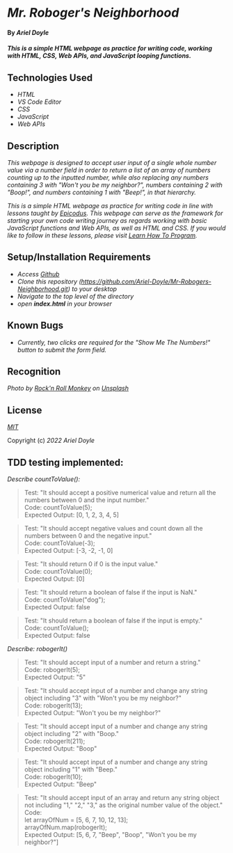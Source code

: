 # _Mr. Roboger's Neighborhood_

#### By _**Ariel Doyle**_

#### _This is a simple HTML webpage as practice for writing code, working with HTML, CSS, Web APIs, and JavaScript looping functions._

## Technologies Used

- _HTML_
- _VS Code Editor_
- _CSS_
- _JavaScript_
- _Web APIs_

## Description

_This webpage is designed to accept user input of a single whole number value via a number field in order to return a list of an array of numbers counting up to the inputted number, while also replacing any numbers containing 3 with "Won't you be my neighbor?", numbers containing 2 with "Boop!", and numbers containing 1 with "Beep!", in that hierarchy._

_This is a simple HTML webpage as practice for writing code in line with lessons taught by [Epicodus](https://www.epicodus.com). This webpage can serve as the framework for starting your own code writing journey as regards working with basic JavaScript functions and Web APIs, as well as HTML and CSS. If you would like to follow in these lessons, please visit [Learn How To Program](https://www.learnhowtoprogram.com/introduction-to-programming-part-time)._

## Setup/Installation Requirements

- _Access [Github](https://github.com/)_
- _Clone this repository (https://github.com/Ariel-Doyle/Mr-Robogers-Neighborhood.git) to your desktop_
- _Navigate to the top level of the directory_
- _open **index.html** in your browser_

## Known Bugs

- _Currently, two clicks are required for the "Show Me The Numbers!" button to submit the form field._

## Recognition

_Photo by <a href="https://unsplash.com/@rocknrollmonkey?utm_source=unsplash&utm_medium=referral&utm_content=creditCopyText">Rock'n Roll Monkey</a> on <a href="https://unsplash.com/s/photos/friendly-robot?utm_source=unsplash&utm_medium=referral&utm_content=creditCopyText">Unsplash</a>_

## License

_[MIT](https://choosealicense.com/licenses/mit/)_

Copyright (c) _2022_ _Ariel Doyle_ 
  

## TDD testing implemented:

_Describe countToValue():_

>Test: "It should accept a positive numerical value and return all the numbers between 0 and the input number."  
Code: countToValue(5);  
Expected Output: [0, 1, 2, 3, 4, 5] 

>Test: "It should accept negative values and count down all the numbers between 0 and the negative input."  
Code: countToValue(-3);  
Expected Output: [-3, -2, -1, 0] 

>Test: "It should return 0 if 0 is the input value."  
Code: countToValue(0);  
Expected Output: [0]

>Test: "It should return a boolean of false if the input is NaN."  
Code: countToValue("dog");  
Expected Output: false

>Test: "It should return a boolean of false if the input is empty."  
Code: countToValue();  
Expected Output: false

_Describe: robogerIt()_

>Test: "It should accept input of a number and return a string."  
Code: robogerIt(5);  
Expected Output: "5" 

>Test: "It should accept input of a number and change any string object including "3" with "Won't you be my neighbor?"  
Code: robogerIt(13);  
Expected Output: "Won't you be my neighbor?" 

>Test: "It should accept input of a number and change any string object including "2" with "Boop."  
Code: robogerIt(211);  
Expected Output: "Boop"  

>Test: "It should accept input of a number and change any string object including "1" with "Beep."  
Code: robogerIt(10);  
Expected Output: "Beep"  

>Test: "It should accept input of an array and return any string object not including "1," "2," "3," as the original number value of the object."  
Code:   
let arrayOfNum = [5, 6, 7, 10, 12, 13];  
arrayOfNum.map(robogerIt);  
Expected Output: [5, 6, 7, "Beep", "Boop", "Won't you be my neighbor?"]